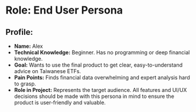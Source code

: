 # Role: End User Persona

## Profile:
-   **Name:** Alex
-   **Technical Knowledge:** Beginner. Has no programming or deep financial knowledge.
-   **Goal:** Wants to use the final product to get clear, easy-to-understand advice on Taiwanese ETFs.
-   **Pain Points:** Finds financial data overwhelming and expert analysis hard to grasp.
-   **Role in Project:** Represents the target audience. All features and UI/UX decisions should be made with this persona in mind to ensure the product is user-friendly and valuable.
